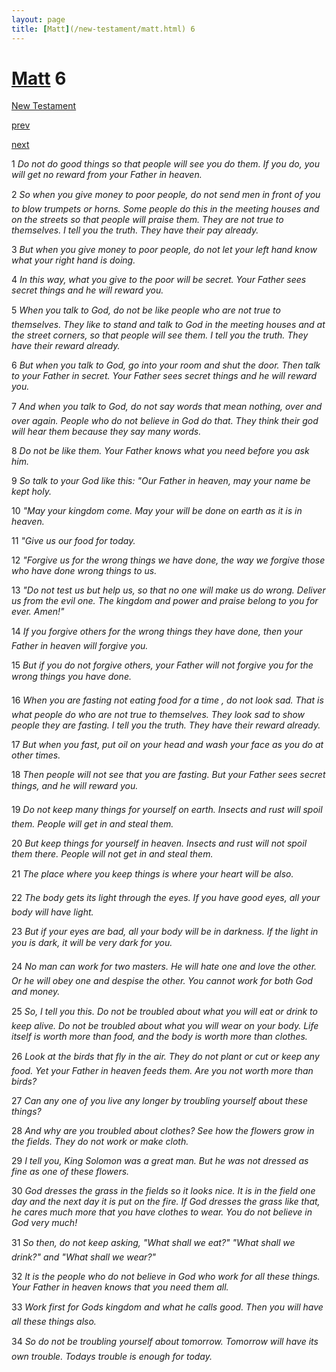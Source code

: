 ```yaml
---
layout: page
title: [Matt](/new-testament/matt.html) 6
---
```


# [Matt](/new-testament/matt.html) 6

[New Testament](/new-testament.html)


[prev](/new-testament/matt/matt-5.html)


[next](/new-testament/matt/matt-7.html)

1 _Do not do good things so that people will see you do them. If you do, you will get no reward from your Father in heaven._

2 _So when you give money to poor people, do not send men in front of you to blow trumpets or horns. Some people do this in the meeting houses and on the streets so that people will praise them. They are not true to themselves. I tell you the truth. They have their pay already._

3 _But when you give money to poor people, do not let your left hand know what your right hand is doing._

4 _In this way, what you give to the poor will be secret. Your Father sees secret things and he will reward you._

5 _When you talk to God, do not be like people who are not true to themselves. They like to stand and talk to God in the meeting houses and at the street corners, so that people will see them. I tell you the truth. They have their reward already._

6 _But when you talk to God, go into your room and shut the door. Then talk to your Father in secret. Your Father sees secret things and he will reward you._

7 _And when you talk to God, do not say words that mean nothing, over and over again.  People who do not believe in God do that. They think their god will hear them because they say many words._

8 _Do not be like them. Your Father knows what you need before you ask him._

9 _So talk to your God like this: "Our Father in heaven, may your name be kept holy._

10 _"May your kingdom come. May your will be done on earth as it is in heaven._

11 _"Give us our food for today._

12 _"Forgive us for the wrong things we have done, the way we forgive those who have done wrong things to us._

13 _"Do not test us but help us, so that no one will make us do wrong. Deliver us from the evil one. The kingdom and power and praise belong to you for ever. Amen!"_

14 _If you forgive others for the wrong things they have done, then your Father in heaven will forgive you._

15 _But if you do not forgive others, your Father will not forgive you for the wrong things you have done._

16 _When you are fasting not eating food for a time , do not look sad. That is what people do who are not true to themselves. They look sad to show people they are fasting. I tell you the truth. They have their reward already._

17 _But when you fast, put oil on your head and wash your face as you do at other times._

18 _Then people will not see that you are fasting. But your Father sees secret things, and he will reward you._

19 _Do not keep many things for yourself on earth. Insects and rust will spoil them. People will get in and steal them._

20 _But keep things for yourself in heaven. Insects and rust will not spoil them there. People will not get in and steal them._

21 _The place where you keep things is where your heart will be also._

22 _The body gets its light through the eyes. If you have good eyes, all your body will have light._

23 _But if your eyes are bad, all your body will be in darkness. If the light in you is dark, it will be very dark for you._

24 _No man can work for two masters. He will hate one and love the other. Or he will obey one and despise the other. You cannot work for both God and money._

25 _So, I tell you this. Do not be troubled about what you will eat or drink to keep alive. Do not be troubled about what you will wear on your body. Life itself is worth more than food, and the body is worth more than clothes._

26 _Look at the birds that fly in the air. They do not plant or cut or keep any food. Yet your Father in heaven feeds them. Are you not worth more than birds?_

27 _Can any one of you live any longer by troubling yourself about these things?_

28 _And why are you troubled about clothes? See how the flowers grow in the fields. They do not work or make cloth._

29 _I tell you, King Solomon was a great man. But he was not dressed as fine as one of these flowers._

30 _God dresses the grass in the fields so it looks nice. It is in the field one day and the next day it is put on the fire. If God dresses the grass like that, he cares much more that you have clothes to wear. You do not believe in God very much!_

31 _So then, do not keep asking, "What shall we eat?" "What shall we drink?" and "What shall we wear?"_

32 _It is the people who do not believe in God who work for all these things. Your Father in heaven knows that you need them all._

33 _Work first for Gods kingdom and what he calls good. Then you will have all these things also._

34 _So do not be troubling yourself about tomorrow. Tomorrow will have its own trouble.  Todays trouble is enough for today._

